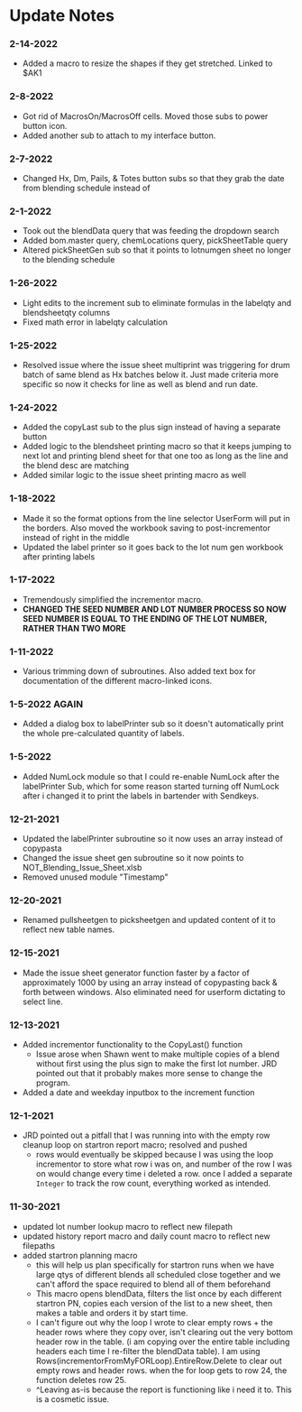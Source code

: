 # Update Notes

### 2-14-2022
 - Added a macro to resize the shapes if they get stretched. Linked to $AK1

### 2-8-2022
 - Got rid of MacrosOn/MacrosOff cells. Moved those subs to power button icon.
 - Added another sub to attach to my interface button.

### 2-7-2022
 - Changed Hx, Dm, Pails, & Totes button subs so that they grab the date from blending schedule instead of  

### 2-1-2022
 - Took out the blendData query that was feeding the dropdown search
 - Added bom.master query, chemLocations query, pickSheetTable query
 - Altered pickSheetGen sub so that it points to lotnumgen sheet no longer to the blending schedule

### 1-26-2022
 - Light edits to the increment sub to eliminate formulas in the labelqty and blendsheetqty columns
 - Fixed math error in labelqty calculation

### 1-25-2022
 - Resolved issue where the issue sheet multiprint was triggering for drum batch of same blend as Hx batches below it. Just made criteria more specific so now it checks for line as well as blend and run date.  

### 1-24-2022
 - Added the copyLast sub to the plus sign instead of having a separate button
 - Added logic to the blendsheet printing macro so that it keeps jumping to next lot and printing blend sheet for that one too as long as the line and the blend desc are matching 
 - Added similar logic to the issue sheet printing macro as well 
 
### 1-18-2022
 - Made it so the format options from the line selector UserForm will put in the borders. Also moved the workbook saving to post-incrementor instead of right in the middle
 - Updated the label printer so it goes back to the lot num gen workbook after printing labels

### 1-17-2022
 - Tremendously simplified the incrementor macro. 
 - **CHANGED THE SEED NUMBER AND LOT NUMBER PROCESS SO NOW SEED NUMBER IS EQUAL TO THE ENDING OF THE LOT NUMBER, RATHER THAN TWO MORE** 

### 1-11-2022
 - Various trimming down of subroutines. Also added text box for documentation of the different macro-linked icons. 

### 1-5-2022 AGAIN
 - Added a dialog box to labelPrinter sub so it doesn't automatically print the whole pre-calculated quantity of labels.

### 1-5-2022 
 - Added NumLock module so that I could re-enable NumLock after the labelPrinter Sub, which for some reason started turning off NumLock after i changed it to print the labels in bartender with Sendkeys.

### 12-21-2021
 - Updated the labelPrinter subroutine so it now uses an array instead of copypasta
 - Changed the issue sheet gen subroutine so it now points to NOT_Blending_Issue_Sheet.xlsb
 - Removed unused module "Timestamp"

### 12-20-2021
 - Renamed pullsheetgen to picksheetgen and updated content of it to reflect new table names.

### 12-15-2021
 - Made the issue sheet generator function faster by a factor of approximately 1000 by using an array instead of copypasting back & forth between windows. Also eliminated need for userform dictating to select line. 

### 12-13-2021 
 - Added incrementor functionality to the CopyLast() function 
	 - Issue arose when Shawn went to make multiple copies of a blend without first using the plus sign to make the first lot number. JRD pointed out that it probably makes more sense to change the program. 
 - Added a date and weekday inputbox to the increment function

### 12-1-2021
 - JRD pointed out a pitfall that I was running into with the empty row cleanup loop on startron report macro; resolved and pushed
     - rows would eventually be skipped because I was using the loop incrementor to store what row i was on, and number of the row I was on would change every time i deleted a row. once I added a separate `Integer` to track the row count, everything worked as intended. 

### 11-30-2021
 - updated lot number lookup macro to reflect new filepath
 - updated history report macro and daily count macro to reflect new filepaths
 - added startron planning macro
     - this will help us plan specifically for startron runs when we have large qtys of different blends all scheduled close together and we can't afford the space required to blend all of them beforehand 
   	 - This macro opens blendData, filters the list once by each different startron PN, copies each version of the list to a new sheet, then makes a table and orders it by start time.
   	 - I can't figure out why the loop I wrote to clear empty rows + the header rows where they copy over, isn't clearing out the very bottom header row in the table. (i am copying over the entire table including headers each time I re-filter the blendData table). I am using Rows(incrementorFromMyFORLoop).EntireRow.Delete to clear out empty rows and header rows. when the for loop gets to row 24, the function deletes row 25.
   	 - ^Leaving as-is because the report is functioning like i need it to. This is a cosmetic issue.
